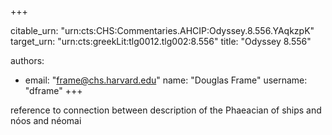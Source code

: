 +++


citable_urn: "urn:cts:CHS:Commentaries.AHCIP:Odyssey.8.556.YAqkzpK"
target_urn: "urn:cts:greekLit:tlg0012.tlg002:8.556"
title: "Odyssey 8.556"

authors:
- email: "frame@chs.harvard.edu"
  name: "Douglas Frame"
  username: "dframe"
+++

<p>reference to connection between description of the Phaeacian of ships and nóos and néomai</p>